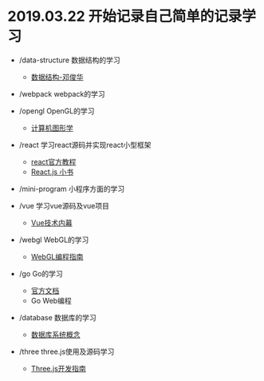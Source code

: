 # 2019.03.22 开始记录自己简单的记录学习


- /data-structure 数据结构的学习
  - [数据结构-邓俊华](https://courses.edx.org/courses/course-v1:TsinghuaX+30240184.1x+3T2017/course/)

- /webpack webpack的学习

- /opengl OpenGL的学习
  - [计算机图形学](https://item.jd.com/11591287.html)
- /react 学习react源码并实现react小型框架
  - [react官方教程](https://react.docschina.org/tutorial/tutorial.html)
  - [React.js 小书](http://huziketang.mangojuice.top/books/react/lesson35)
  
- /mini-program 小程序方面的学习
- /vue 学习vue源码及vue项目
  - [Vue技术内幕](http://hcysun.me/vue-design/art)
- /webgl WebGL的学习
  - [WebGL编程指南](https://book.douban.com/subject/25909351/)


- /go Go的学习
  - [官方文档](https://tour.golang.org/)
  - Go Web编程

- /database 数据库的学习
  - [数据库系统概念](https://book.douban.com/subject/10548379/)

- /three three.js使用及源码学习
  - [Three.js开发指南](https://book.douban.com/subject/26349497/)
